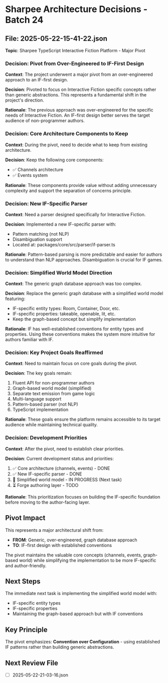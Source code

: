 # Sharpee Architecture Decisions - Batch 24

## File: 2025-05-22-15-41-22.json
**Topic**: Sharpee TypeScript Interactive Fiction Platform - Major Pivot

### Decision: Pivot from Over-Engineered to IF-First Design

**Context**: The project underwent a major pivot from an over-engineered approach to an IF-first design.

**Decision**: 
Pivoted to focus on Interactive Fiction specific concepts rather than generic abstractions. This represents a fundamental shift in the project's direction.

**Rationale**: The previous approach was over-engineered for the specific needs of Interactive Fiction. An IF-first design better serves the target audience of non-programmer authors.

### Decision: Core Architecture Components to Keep

**Context**: During the pivot, need to decide what to keep from existing architecture.

**Decision**: Keep the following core components:
- ✅ Channels architecture
- ✅ Events system

**Rationale**: These components provide value without adding unnecessary complexity and support the separation of concerns principle.

### Decision: New IF-Specific Parser

**Context**: Need a parser designed specifically for Interactive Fiction.

**Decision**: 
Implemented a new IF-specific parser with:
- Pattern matching (not NLP)
- Disambiguation support
- Located at: packages/core/src/parser/if-parser.ts

**Rationale**: Pattern-based parsing is more predictable and easier for authors to understand than NLP approaches. Disambiguation is crucial for IF games.

### Decision: Simplified World Model Direction

**Context**: The generic graph database approach was too complex.

**Decision**: 
Replace the generic graph database with a simplified world model featuring:
- IF-specific entity types: Room, Container, Door, etc.
- IF-specific properties: takeable, openable, lit, etc.
- Keep the graph-based concept but simplify implementation

**Rationale**: IF has well-established conventions for entity types and properties. Using these conventions makes the system more intuitive for authors familiar with IF.

### Decision: Key Project Goals Reaffirmed

**Context**: Need to maintain focus on core goals during the pivot.

**Decision**: The key goals remain:
1. Fluent API for non-programmer authors
2. Graph-based world model (simplified)
3. Separate text emission from game logic
4. Multi-language support
5. Pattern-based parser (not NLP)
6. TypeScript implementation

**Rationale**: These goals ensure the platform remains accessible to its target audience while maintaining technical quality.

### Decision: Development Priorities

**Context**: After the pivot, need to establish clear priorities.

**Decision**: Current development status and priorities:
1. ✅ Core architecture (channels, events) - DONE
2. ✅ New IF-specific parser - DONE
3. 🚧 Simplified world model - IN PROGRESS (Next task)
4. ⏳ Forge authoring layer - TODO

**Rationale**: This prioritization focuses on building the IF-specific foundation before moving to the author-facing layer.

## Pivot Impact

This represents a major architectural shift from:
- **FROM**: Generic, over-engineered, graph database approach
- **TO**: IF-first design with established conventions

The pivot maintains the valuable core concepts (channels, events, graph-based world) while simplifying the implementation to be more IF-specific and author-friendly.

## Next Steps

The immediate next task is implementing the simplified world model with:
- IF-specific entity types
- IF-specific properties
- Maintaining the graph-based approach but with IF conventions

## Key Principle

The pivot emphasizes: **Convention over Configuration** - using established IF patterns rather than building generic abstractions.

## Next Review File
- [ ] 2025-05-22-21-03-16.json
